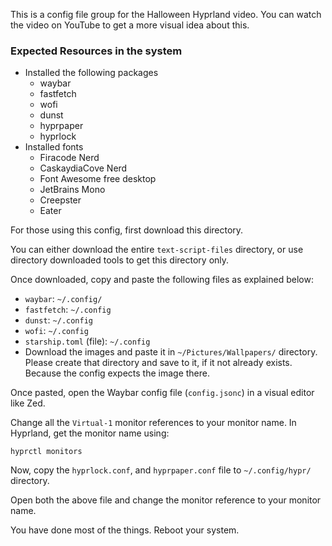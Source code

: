 This is a config file group for the Halloween Hyprland video. You can watch the video on YouTube to get a more visual idea about this.

### Expected Resources in the system

- Installed the following packages
	- waybar
	- fastfetch
	- wofi
	- dunst
	- hyprpaper
	- hyprlock
- Installed fonts
	- Firacode Nerd
	- CaskaydiaCove Nerd
	- Font Awesome free desktop
	- JetBrains Mono
	- Creepster
	- Eater

For those using this config, first download this directory.

You can either download the entire `text-script-files` directory, or use directory downloaded tools to get this directory only.

Once downloaded, copy and paste the following files as explained below:

- `waybar`: `~/.config/`
- `fastfetch`: `~/.config`
- `dunst`: `~/.config`
- `wofi`: `~/.config`
- `starship.toml` (file): `~/.config`
- Download the images and paste it in `~/Pictures/Wallpapers/` directory. Please create that directory and save to it, if it not already exists. Because the config expects the image there.

Once pasted, open the Waybar config file (`config.jsonc`) in a visual editor like Zed.

Change all the `Virtual-1` monitor references to your monitor name. In Hyprland, get the monitor name using:

```
hyprctl monitors
```

Now, copy the `hyprlock.conf`, and `hyprpaper.conf` file to `~/.config/hypr/` directory.

Open both the above file and change the monitor reference to your monitor name.

You have done most of the things. Reboot your system.
